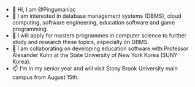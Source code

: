 - 👋 Hi, I am @Pingumaniac
- 👀 I am interested in database management systems (DBMS), cloud computing, software engineering, education software and game programming.
- 🌱 I will apply for masters programmes in computer science to further study and research these topics, especially on DBMS.
- 💞️ I am collaborating on developing education software with Professor Alexander Kuhn at the State University of New York Korea (SUNY Korea).
- 📫 I’m in my senior year and will visit Stony Brook University main campus from August 15th.

<!---
Pingumaniac/Pingumaniac is a ✨ special ✨ repository because its `README.md` (this file) appears on your GitHub profile.
You can click the Preview link to take a look at your changes.
--->
